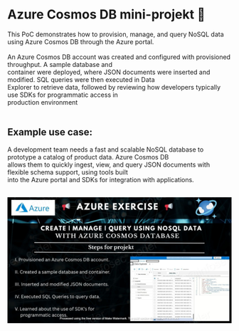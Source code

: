 <h1>Azure Cosmos DB mini-projekt  🌌 </h1>
This PoC demonstrates how to provision, manage, and query NoSQL data using Azure Cosmos DB through the Azure portal.
<br>
<br> An Azure Cosmos DB account was created and configured with provisioned throughput. A sample database and 
<br>container were deployed, where JSON documents were inserted and modified. SQL queries were then executed in Data 
<br>Explorer to retrieve data, followed by reviewing how developers typically use SDKs for programmatic access in 
<br>production environment 
<br>
<br><h2><b>Example use case:</b></h2>
A development team needs a fast and scalable NoSQL database to prototype a catalog of product data. Azure Cosmos DB 
<br>allows them to quickly ingest, view, and query JSON documents with flexible schema support, using tools built 
<br>into the Azure portal and SDKs for integration with applications.
<br>
<br>

![Alt Text](azure_cosmos_db_lc_WATERMARKED_lc.jpg)
